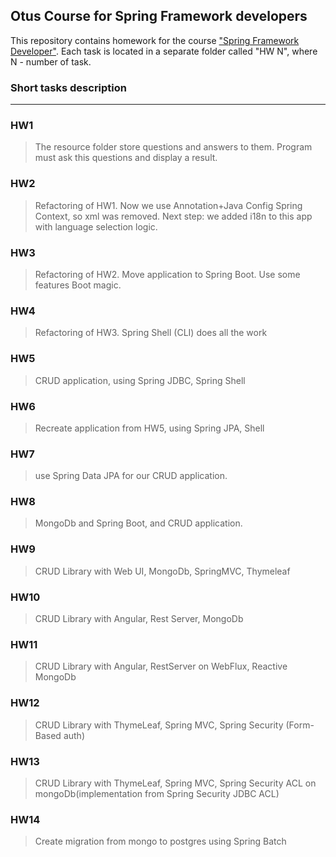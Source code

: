 ## Otus Course for Spring Framework developers

This repository contains homework for the course ["Spring Framework Developer"](https://otus.ru/lessons/javaspring/?int_source=courses_catalog&int_term=programming). 
Each task is located in a separate folder called "HW N", where N - number of task.

### Short tasks description
***
### HW1
>The resource folder store questions and answers to them. Program must ask this questions and display a result.

### HW2
>Refactoring of HW1. Now we use Annotation+Java Config Spring Context, so xml was removed.
>Next step: we added i18n to this app with language selection logic.

### HW3
>Refactoring of HW2. Move application to Spring Boot. Use some features Boot magic.

### HW4
>Refactoring of HW3. Spring Shell (CLI) does all the work  

### HW5
>CRUD application, using Spring JDBC, Spring Shell

### HW6
>Recreate application from HW5, using Spring JPA, Shell

### HW7
>use Spring Data JPA for our CRUD application.

### HW8
>MongoDb and Spring Boot, and CRUD application.

### HW9
>CRUD Library with Web UI, MongoDb, SpringMVC, Thymeleaf

### HW10
>CRUD Library with Angular, Rest Server, MongoDb

### HW11
>CRUD Library with Angular, RestServer on WebFlux, Reactive MongoDb

### HW12
>CRUD Library with ThymeLeaf, Spring MVC, Spring Security (Form-Based auth)

### HW13
>CRUD Library with ThymeLeaf, Spring MVC, Spring Security ACL on mongoDb(implementation from Spring Security JDBC ACL)

### HW14
>Create migration from mongo to postgres using Spring Batch
